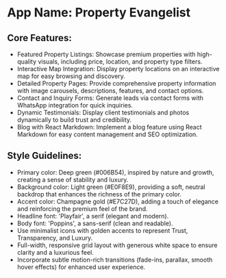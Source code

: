 # **App Name**: Property Evangelist

## Core Features:

- Featured Property Listings: Showcase premium properties with high-quality visuals, including price, location, and property type filters.
- Interactive Map Integration: Display property locations on an interactive map for easy browsing and discovery.
- Detailed Property Pages: Provide comprehensive property information with image carousels, descriptions, features, and contact options.
- Contact and Inquiry Forms: Generate leads via contact forms with WhatsApp integration for quick inquiries.
- Dynamic Testimonials: Display client testimonials and photos dynamically to build trust and credibility.
- Blog with React Markdown: Implement a blog feature using React Markdown for easy content management and SEO optimization.

## Style Guidelines:

- Primary color: Deep green (#006B54), inspired by nature and growth, creating a sense of stability and luxury.
- Background color: Light green (#E0F8E9), providing a soft, neutral backdrop that enhances the richness of the primary color.
- Accent color: Champagne gold (#E7C27D), adding a touch of elegance and reinforcing the premium feel of the brand.
- Headline font: 'Playfair', a serif (elegant and modern).
- Body font: 'Poppins', a sans-serif (clean and readable).
- Use minimalist icons with golden accents to represent Trust, Transparency, and Luxury.
- Full-width, responsive grid layout with generous white space to ensure clarity and a luxurious feel.
- Incorporate subtle motion-rich transitions (fade-ins, parallax, smooth hover effects) for enhanced user experience.